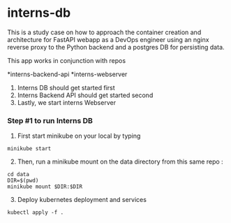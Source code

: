 # interns-db

This is a study case on how to approach the container creation and architecture for FastAPI webapp as a DevOps engineer using an nginx reverse proxy to the Python backend and a postgres DB for persisting data.

This app works in conjunction with repos

*interns-backend-api
*interns-webserver

1. Interns DB should get started first
2. Interns Backend API should get started second
3. Lastly, we start interns Webserver


### Step #1 to run Interns DB
1. First start minikube on your local by typing
```
minikube start
```

2. Then, run a minikube mount on the data directory from this same repo :
```
cd data
DIR=$(pwd)
minikube mount $DIR:$DIR
```
3. Deploy kubernetes deployment and services
```
kubectl apply -f .
```